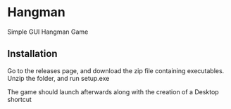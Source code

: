 # Hangman
Simple GUI Hangman Game

## Installation
Go to the releases page, and download the zip file containing executables.
Unzip the folder, and run setup.exe

The game should launch afterwards along with the creation of a Desktop shortcut



